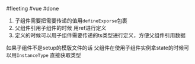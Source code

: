 #fleeting #vue #done 
1.  子组件需要把需要传递的值用`defineExporse`包裹
2.  父组件引用子组件的时候 用ref进行定义
3.  定义的时候可以用子组件需要传递的ts类型进行定义，方便父组件引用数据

如果子组件不是setup的模版文件的话 父组件在使用子组件实例拿state的时候可以用`InstanceType`
直接获取类型
